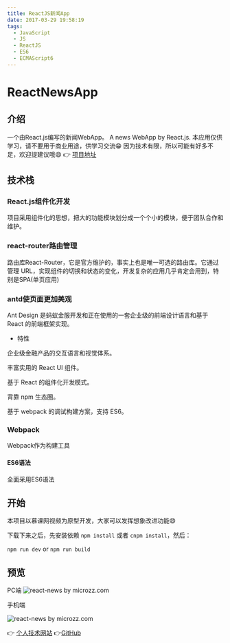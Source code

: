```yaml
---
title: ReactJS新闻App
date: 2017-03-29 19:58:19
tags:
  - JavaScript
  - JS
  - ReactJS
  - ES6
  - ECMAScript6
---
```

# ReactNewsApp
## 介绍
一个由React.js编写的新闻WebApp。
A news WebApp by React.js.
本应用仅供学习，请不要用于商业用途，供学习交流😁
因为技术有限，所以可能有好多不足，欢迎提建议哦😄
 👉 [项目地址]( https://github.com/microzz/news-app-by-react.js)

## 技术栈
### React.js组件化开发
项目采用组件化的思想，把大的功能模块划分成一个个小的模块，便于团队合作和维护。
### react-router路由管理
路由库React-Router，它是官方维护的，事实上也是唯一可选的路由库。它通过管理 URL，实现组件的切换和状态的变化，开发复杂的应用几乎肯定会用到，特别是SPA(单页应用)

### antd使页面更加美观
Ant Design 是蚂蚁金服开发和正在使用的一套企业级的前端设计语言和基于 React 的前端框架实现。

* 特性

企业级金融产品的交互语言和视觉体系。

丰富实用的 React UI 组件。

基于 React 的组件化开发模式。

背靠 npm 生态圈。

基于 webpack 的调试构建方案，支持 ES6。
### Webpack
Webpack作为构建工具
#### ES6语法
全面采用ES6语法
## 开始
本项目以慕课网视频为原型开发，大家可以发挥想象改进功能😄 

下载下来之后，先安装依赖 `npm install` 或者 `cnpm install`，然后： 

`npm run dev` or `npm run build`

## 预览

PC端
![react-news by microzz.com](https://icdn.microzz.com/20170329_react_news/pc-index.png)

手机端

![react-news by microzz.com](https://icdn.microzz.com/20170329_react_news/phone.png)

👉 [个人技术网站](https://microzz.com/)
👉[GitHub](https://github.com/microzz)




